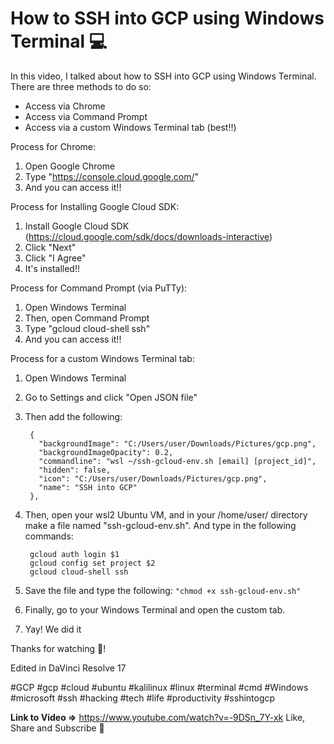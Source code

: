 # How to SSH into GCP using Windows Terminal 💻

In this video, I talked about how to SSH into GCP using Windows Terminal. There are three methods to do so:
 - Access via Chrome 
 -  Access via Command Prompt 
 - Access via a custom Windows Terminal tab (best!!) 

Process for Chrome:
 1. Open Google Chrome 
 2. Type "https://console.cloud.google.com/" 
 3.  And you can access it!! 

Process for Installing Google Cloud SDK: 
1. Install Google Cloud SDK 
(https://cloud.google.com/sdk/docs/downloads-interactive) 
2. Click "Next" 
3. Click "I Agree" 
4. It's installed!! 

Process for Command Prompt (via PuTTy): 
1. Open Windows Terminal 
2. Then, open Command Prompt 
3. Type "gcloud cloud-shell ssh" 
4. And you can access it!! 

Process for a custom Windows Terminal tab: 
1. Open Windows Terminal 
2. Go to Settings and click "Open JSON file" 
3. Then add the following: 

	    { 
	      "backgroundImage": "C:/Users/user/Downloads/Pictures/gcp.png",   
	      "backgroundImageOpacity": 0.2, 
	      "commandline": "wsl ~/ssh-gcloud-env.sh [email] [project_id]",
	      "hidden": false, 
	      "icon": "C:/Users/user/Downloads/Pictures/gcp.png", 
	      "name": "SSH into GCP" 
	    }, 

4. Then, open your wsl2 Ubuntu VM, and in your /home/user/ directory make a file named "ssh-gcloud-env.sh". And type in the following commands:
 

		gcloud auth login $1 
		gcloud config set project $2 
	    gcloud cloud-shell ssh 

5. Save the file and type the following: `"chmod +x ssh-gcloud-env.sh"` 
6. Finally, go to your Windows Terminal and open the custom tab. 
7. Yay! We did it 

Thanks for watching 🥰! 

Edited in DaVinci Resolve 17 

#GCP  #gcp  #cloud  #ubuntu  #kalilinux  #linux  #terminal  #cmd  #Windows  #microsoft  #ssh  #hacking  #tech  #life  #productivity  #sshintogcp

**Link to Video =>** https://www.youtube.com/watch?v=-9DSn_7Y-xk
Like, Share and Subscribe 🙌
